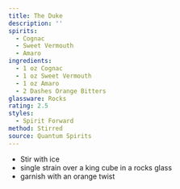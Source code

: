 ```yaml
---
title: The Duke
description: ''
spirits:
  - Cognac
  - Sweet Vermouth
  - Amaro
ingredients:
  - 1 oz Cognac
  - 1 oz Sweet Vermouth
  - 1 oz Amaro
  - 2 Dashes Orange Bitters
glassware: Rocks
rating: 2.5
styles:
  - Spirit Forward
method: Stirred
source: Quantum Spirits
---
```


- Stir with ice
- single strain over a king cube in a rocks glass
- garnish with an orange twist